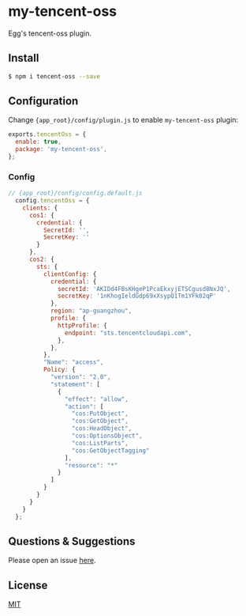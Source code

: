 # my-tencent-oss
[npm-url]: https://www.npmjs.com/package/tencent-oss

Egg's tencent-oss plugin.

## Install

```bash
$ npm i tencent-oss --save
```

## Configuration

Change `{app_root}/config/plugin.js` to enable `my-tencent-oss` plugin:

```js
exports.tencentOss = {
  enable: true,
  package: 'my-tencent-oss',
};
```

### Config

```js
// {app_root}/config/config.default.js
  config.tencentOss = {
    clients: {
      cos1: {
        credential: {
          SecretId: '',
          SecretKey: ''
        }
      },
      cos2: {
        sts: {
          clientConfig: {
            credential: {
              secretId: 'AKIDd4FBsKHgeP1PcaEkxyjETSCgusd8NxJQ',
              secretKey: '1nKhogIeldGdp69xXsypQ1Tm1YFk02qP'
            },
            region: "ap-guangzhou",
            profile: {
              httpProfile: {
                endpoint: "sts.tencentcloudapi.com",
              },
            },
          },
          "Name": "access",
          Policy: {
            "version": "2.0",
            "statement": [
              {
                "effect": "allow",
                "action": [
                  "cos:PutObject",
                  "cos:GetObject",
                  "cos:HeadObject",
                  "cos:OptionsObject",
                  "cos:ListParts",
                  "cos:GetObjectTagging"
                ],
                "resource": "*"
              }
            ]
          }
        }
      }
    }
  };
```

## Questions & Suggestions

Please open an issue [here](https://github.com/dobettest/my-tencent-oss.git/issues).

## License

[MIT](LICENSE)
